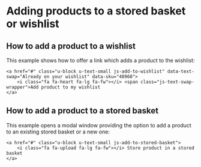 # Adding products to a stored basket or wishlist

## How to add a product to a wishlist

This example shows how to offer a link which adds a product to the wishlist:

``` html+twig
<a href="#" class="u-block u-text-small js-add-to-wishlist" data-text-swap="Already on your wishlist" data-sku="40960">
    <i class="fa fa-heart fa-lg fa-fw"></i> <span class="js-text-swap-wrapper">Add product to my wishlist
</a>
```

## How to add a product to a stored basket

This example opens a modal window providing the option to add a product to an existing stored basket or a new one:

``` html+twig
<a href="#" class="u-block u-text-small js-add-to-stored-basket">
    <i class="fa fa-upload fa-lg fa-fw"></i> Store product in a stored basket
</a>
```
